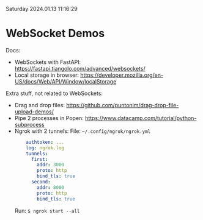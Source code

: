 Saturday 2024.01.13 11:16:29

**WebSocket Demos**
===================

Docs:
 - WebSockets with FastAPI: https://fastapi.tiangolo.com/advanced/websockets/
 - Local storage in browser: https://developer.mozilla.org/en-US/docs/Web/API/Window/localStorage


Extra stuff, not related to WebSockets:
 - Drag and drop files: https://github.com/puntonim/drag-drop-file-upload-demos/
 - Pipe 2 processes in Popen: https://www.datacamp.com/tutorial/python-subprocess
 - Ngrok with 2 tunnels:
   File: `~/.config/ngrok/ngrok.yml`
   ```yml
       authtoken: ...
       log: ngrok.log
       tunnels:
         first:
           addr: 3000
           proto: http
           bind_tls: true
         second:
           addr: 8000
           proto: http
           bind_tls: true
   ```
   Run: `$ ngrok start --all`
